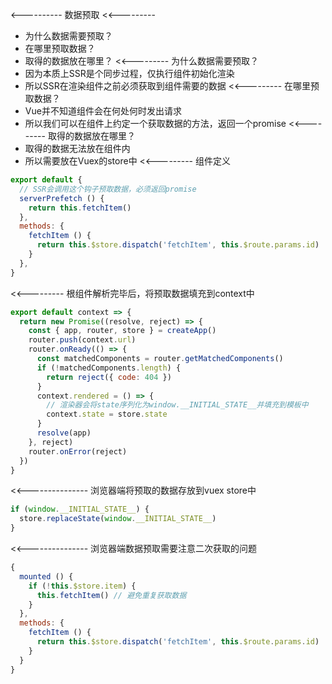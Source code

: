 <----------
数据预取
  <<---------
  * 为什么数据需要预取？
  * 在哪里预取数据？
  * 取得的数据放在哪里？
  <<---------
  为什么数据需要预取？
  * 因为本质上SSR是个同步过程，仅执行组件初始化渲染
  * 所以SSR在渲染组件之前必须获取到组件需要的数据
  <<---------
  在哪里预取数据？
  * Vue并不知道组件会在何处何时发出请求
  * 所以我们可以在组件上约定一个获取数据的方法，返回一个promise
  <<---------
  取得的数据放在哪里？
  * 取得的数据无法放在组件内
  * 所以需要放在Vuex的store中
  <<---------
  组件定义
  ```javascript
  export default {
    // SSR会调用这个钩子预取数据，必须返回promise
    serverPrefetch () {
      return this.fetchItem()
    },
    methods: {
      fetchItem () {
        return this.$store.dispatch('fetchItem', this.$route.params.id)
      }
    },
  }
  ```
  <<---------
  根组件解析完毕后，将预取数据填充到context中
  ```javascript
  export default context => {
    return new Promise((resolve, reject) => {
      const { app, router, store } = createApp()
      router.push(context.url)
      router.onReady(() => {
        const matchedComponents = router.getMatchedComponents()
        if (!matchedComponents.length) {
          return reject({ code: 404 })
        }
        context.rendered = () => {
          // 渲染器会将state序列化为window.__INITIAL_STATE__并填充到模板中
          context.state = store.state
        }
        resolve(app)
      }, reject)
      router.onError(reject)
    })
  }
  ```
  <<---------------
  浏览器端将预取的数据存放到vuex store中
  ```javascript
  if (window.__INITIAL_STATE__) {
    store.replaceState(window.__INITIAL_STATE__)
  }
  ```
  <<---------------
  浏览器端数据预取需要注意二次获取的问题
  ```javascript
  {
    mounted () {
      if (!this.$store.item) {
        this.fetchItem() // 避免重复获取数据
      }
    },
    methods: {
      fetchItem () {
        return this.$store.dispatch('fetchItem', this.$route.params.id)
      }
    }
  }
  ```
